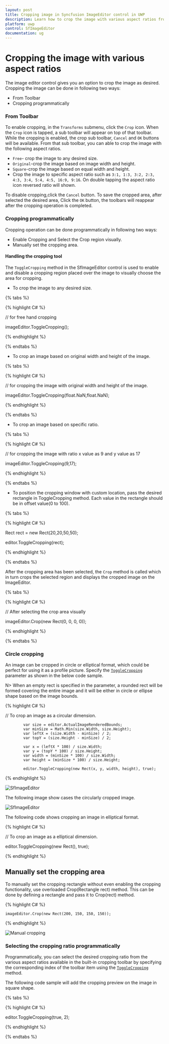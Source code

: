 ```yaml
---
layout: post
title: Cropping image in Syncfusion ImageEditor control in UWP
description: Learn how to crop the image with various aspect ratios from toolbar and programmatically in syncfusion image editor control for UWP.
platform: uwp
control: SfImageEditor
documentation: ug
---
```


# Cropping the image with various aspect ratios

The image editor control gives you an option to crop the image as desired. Cropping the image can be done in following two ways:

* From Toolbar
* Cropping programmatically

### From Toolbar

To enable cropping, in the `Transforms` submenu, click the `Crop` icon. When the `Crop` icon is tapped, a sub toolbar will appear on top of that toolbar. While the cropping is enabled, the crop sub toolbar, `Cancel` and `OK` buttons will be available. From that sub toolbar, you can able to crop the image with the following aspect ratios.

* `Free`- crop the image to any desired size.
* `Original`-crop the image based on image width and height. 
* `Square`-crop the image based on equal width and height.
* Crop the image to specific aspect ratio such as `3:1, 1:3, 3:2, 2:3, 4:3, 3:4, 5:4, 4:5, 16:9, 9:16`. On double tapping the aspect ratio icon reversed ratio will shown. 

To disable cropping,click the `Cancel` button. To save the cropped area, after selected the desired area, Click the `OK` button, the toolbars will reappear after the cropping operation is completed.

### Cropping programmatically

Cropping operation can be done programmatically in following two ways:

* Enable Cropping and Select the Crop region visually.
* Manually set the cropping area.

#### Handling the cropping tool

The `ToggleCropping` method in the SfImageEditor control is used to enable and disable a cropping region placed over the image to visually choose the area for cropping. 

*	To crop the image to any desired size.

{% tabs %}

{% highlight C# %}

//  for free hand cropping

imageEditor.ToggleCropping();    

{% endhighlight %}

{% endtabs %}

* To crop an image based on original width and height of the image.

{% tabs %}

{% highlight C# %}

// for cropping the image with original width and height of the image.

imageEditor.ToggleCropping(float.NaN,float.NaN);    

{% endhighlight %}

{% endtabs %}

* To crop an image based on specific ratio.

{% tabs %}

{% highlight C# %}

// for cropping the image with ratio x value as 9 and y value as 17

imageEditor.ToggleCropping(9,17);    

{% endhighlight %}

{% endtabs %}

* To position the cropping window with custom location, pass the desired rectangle in ToggleCropping method. Each value in the rectangle should be in offset value(0 to 100).

{% tabs %}

{% highlight C# %}

Rect rect = new Rect(20,20,50,50);

editor.ToggleCropping(rect);    

{% endhighlight %}

{% endtabs %} 

After the cropping area has been selected, the `Crop` method is called which in turn crops the selected region and displays the cropped image on the ImageEditor.

{% tabs %}

{% highlight C# %}

// After selecting the crop area visually

imageEditor.Crop(new Rect(0, 0, 0, 0));

{% endhighlight %}

{% endtabs %}

### Circle cropping

An image can be cropped in circle or elliptical format, which could be perfect for using it as a profile picture.
Specify the [`ToggleCropping`](https://help.syncfusion.com/cr/uwp/Syncfusion.UI.Xaml.ImageEditor.SfImageEditor.html#Syncfusion_UI_Xaml_ImageEditor_SfImageEditor_ToggleCropping_Windows_Foundation_Rect_System_Boolean_) parameter as shown in the below code sample.

N> When an empty rect is specified in the parameter, a rounded rect will be formed covering the entire image and it will be either in circle or ellipse shape based on the image bounds.

{% highlight C# %}

// To crop an image as a circular dimension.

            var size = editor.ActualImageRenderedBounds;
            var minSize = Math.Min(size.Width, size.Height);
            var leftX = (size.Width - minSize) / 2;
            var topY = (size.Height - minSize) / 2;

            var x = (leftX * 100) / size.Width;
            var y = (topY * 100) / size.Height;
            var width = (minSize * 100) / size.Width;
            var height = (minSize * 100) / size.Height;

            editor.ToggleCropping(new Rect(x, y, width, height), true);

{% endhighlight %}

![SfImageEditor](crop_images/CropPreview.png)

The following image show cases the circularly cropped image.

![SfImageEditor](crop_images/CircleCrop.png)

 The following code shows cropping an image in elliptical format.

{% highlight C# %}

// To crop an image as a elliptical dimension.

  editor.ToggleCropping(new Rect(), true);

{% endhighlight %}

## Manually set the cropping area

To manually set the cropping rectangle without even enabling the cropping functionality, use overloaded Crop(Rectangle rect) method. This can be done by defining a rectangle and pass it to Crop(rect) method.


{% highlight C# %}

    imageEditor.Crop(new Rect(200, 150, 150, 150));

{% endhighlight %}


![Manual cropping](crop_images/cropaspectUWP.png)

### Selecting the cropping ratio programmatically

Programmatically, you can select the desired cropping ratio from the various aspect ratios available in the built-in cropping toolbar by specifying the corresponding index of the toolbar item using the [`ToggleCropping`](https://help.syncfusion.com/cr/uwp/Syncfusion.UI.Xaml.ImageEditor.SfImageEditor.html#Syncfusion_UI_Xaml_ImageEditor_SfImageEditor_ToggleCropping_System_Boolean_System_Int32_) method.

The following code sample will add the cropping preview on the image in square shape.

{% tabs %}

{% highlight C# %}

 editor.ToggleCropping(true, 2);

{% endhighlight %}

{% endtabs %}
